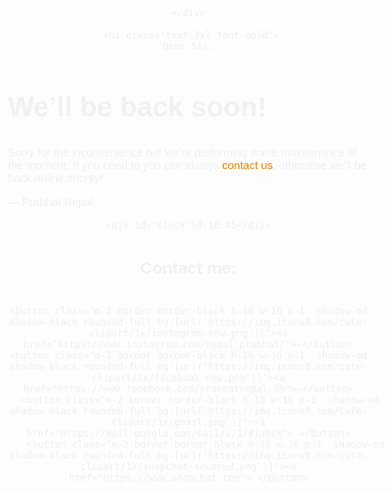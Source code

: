 <html>
<head>
  <meta charset="UTF-8">
  <meta name="viewport" content="width=device-width, initial-scale=1.0">
  <script src="https://cdn.tailwindcss.com"></script>
    <style>
      body { text-align: center; padding: 20px; font: 20px Helvetica, sans-serif; color: rgb(241, 241, 241); }
      @media (min-width: 768px){
        body{ padding-top: 150px; }
      }
      h1 { font-size: 50px; }
      article { display: block; text-align: left; max-width: 650px; margin: 0 auto; }
      a { color: #dc8100; text-decoration: none; }
      a:hover { color: #333; text-decoration: none; }
    
    </style>
  </head>
  <body>
    <div class="bg">
      <style>
        body
        {
          background-image:url("https://img.freepik.com/premium-vector/abstract-technology-background-science-connecting-technology_42705-96.jpg")
        }
      </style>
     
    </div>
 
     <h1 class="text-3xl font-bold">
    Dear Sir,
  </h1>
    <article>
        <h1 class="text-1xl font-bold text-amber-400">We&rsquo;ll be back soon!</h1>
        <div>
            <p>Sorry for the inconvenience but we&rsquo;re performing some maintenance at the moment. If you need to you can always <a href="mailto:nepalprabhat21@gmail.com">contact us</a>, otherwise we&rsquo;ll be back online shortly!</p>
            <p class="text-lime-400">&mdash; Prabhat Nepal</p>
        </div>
    </article>
  <div class="clock">

    <div id="clock">8:10:45</div>
   
<style>
    #clock {

      text-align: center; padding: 60px; font: 60px Helvetica, sans-serif; color: rgb(241, 241, 241);border: 4px solid black;  margin: 50px 0 0 0; 
  border-radius: 20px;
}
      @media (min-width: 768px)
    
  </style>
  <script>
    setInterval(showTime, 1000);
function showTime() {
    let time = new Date();
    let hour = time.getHours();
    let min = time.getMinutes();
    let sec = time.getSeconds();
    am_pm = "AM";
  
    if (hour > 12) {
        hour -= 12;
        am_pm = "PM";
    }
    if (hour == 0) {
        hr = 12;
        am_pm = "AM";
    }
  
    hour = hour < 10 ? "0" + hour : hour;
    min = min < 10 ? "0" + min : min;
    sec = sec < 10 ? "0" + sec : sec;
  

    let currentTime = hour + ":" 
            + min + ":" + sec +am_pm;
  
    document.getElementById("clock")
            .innerHTML = currentTime;
}
showTime();
  </script>
</div>
  <div class="fa">
      <style>   
    .fa {
 
  font-size: 30px;
  text-align: center;
  text-decoration: none;
  margin: 50px 2px;
      }

</style>



<h2>Contact me:</h2>


</div>
 
  <div class="display-flex">

    <button class="m-2 border border-black h-16 w-16 p-1  shadow-md shadow-black rounded-full bg-[url('https://img.icons8.com/cute-clipart/1x/instagram-new.png')]"><a href="https://www.instagram.com/nepal_prabhat/">-</button>
    <button class="m-2 border border-black h-16 w-16 p-1  shadow-md shadow-black rounded-full bg-[url('https://img.icons8.com/cute-clipart/1x/facebook-new.png')]"><a href="https://www.facebook.com/prabhatnepal.69">-</button>
        <button class="m-2 border border-black h-16 w-16 p-1  shadow-md shadow-black rounded-full bg-[url('https://img.icons8.com/cute-clipart/1x/gmail.png')]"><a href="https://mail.google.com/mail/u/1/#inbox">-</button>
          <button class="m-2 border border-black h-16 w-16 p-1  shadow-md shadow-black rounded-full bg-[url('https://img.icons8.com/cute-clipart/1x/snapchat-squared.png')]"><a href="https://www.snapchat.com">-</button>
   </div>
 </head>
</body>
</html>
